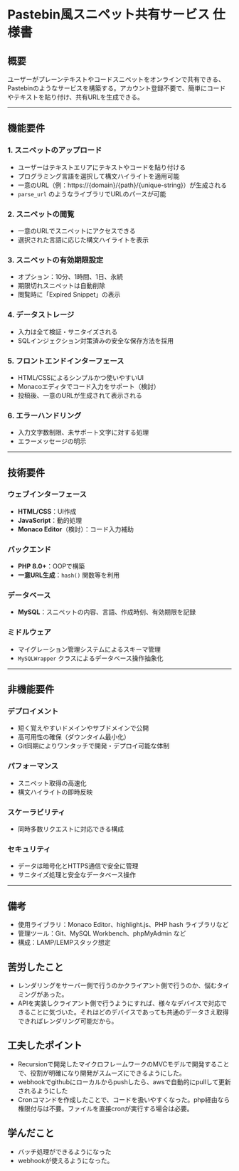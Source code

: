 # Pastebin風スニペット共有サービス 仕様書

## 概要
ユーザーがプレーンテキストやコードスニペットをオンラインで共有できる、Pastebinのようなサービスを構築する。アカウント登録不要で、簡単にコードやテキストを貼り付け、共有URLを生成できる。

---

## 機能要件

### 1. スニペットのアップロード
- ユーザーはテキストエリアにテキストやコードを貼り付ける
- プログラミング言語を選択して構文ハイライトを適用可能
- 一意のURL（例：https://{domain}/{path}/{unique-string}）が生成される
- `parse_url` のようなライブラリでURLのパースが可能

### 2. スニペットの閲覧
- 一意のURLでスニペットにアクセスできる
- 選択された言語に応じた構文ハイライトを表示

### 3. スニペットの有効期限設定
- オプション：10分、1時間、1日、永続
- 期限切れスニペットは自動削除
- 閲覧時に「Expired Snippet」の表示

### 4. データストレージ
- 入力は全て検証・サニタイズされる
- SQLインジェクション対策済みの安全な保存方法を採用

### 5. フロントエンドインターフェース
- HTML/CSSによるシンプルかつ使いやすいUI
- Monacoエディタでコード入力をサポート（検討）
- 投稿後、一意のURLが生成されて表示される

### 6. エラーハンドリング
- 入力文字数制限、未サポート文字に対する処理
- エラーメッセージの明示

---

## 技術要件

### ウェブインターフェース
- **HTML/CSS**：UI作成
- **JavaScript**：動的処理
- **Monaco Editor**（検討）：コード入力補助

### バックエンド
- **PHP 8.0+**：OOPで構築
- **一意URL生成**：`hash()` 関数等を利用

### データベース
- **MySQL**：スニペットの内容、言語、作成時刻、有効期限を記録

### ミドルウェア
- マイグレーション管理システムによるスキーマ管理
- `MySQLWrapper` クラスによるデータベース操作抽象化

---

## 非機能要件

### デプロイメント
- 短く覚えやすいドメインやサブドメインで公開
- 高可用性の確保（ダウンタイム最小化）
- Git同期によりワンタッチで開発・デプロイ可能な体制

### パフォーマンス
- スニペット取得の高速化
- 構文ハイライトの即時反映

### スケーラビリティ
- 同時多数リクエストに対応できる構成

### セキュリティ
- データは暗号化とHTTPS通信で安全に管理
- サニタイズ処理と安全なデータベース操作

---

## 備考
- 使用ライブラリ：Monaco Editor、highlight.js、PHP hash ライブラリなど
- 管理ツール：Git、MySQL Workbench、phpMyAdmin など
- 構成：LAMP/LEMPスタック想定



## 苦労したこと
- レンダリングをサーバー側で行うのかクライアント側で行うのか、悩むタイミングがあった。
- APIを実装しクライアント側で行うようにすれば、様々なデバイスで対応できることに気づいた。それはどのデバイスであっても共通のデータさえ取得できればレンダリング可能だから。

## 工夫したポイント
- Recursionで開発したマイクロフレームワークのMVCモデルで開発することで、役割が明確になり開発がスムーズにできるようにした。
- webhookでgithubにローカルからpushしたら、awsで自動的にpullして更新されるようにした
- Cronコマンドを作成したことで、コードを扱いやすくなった。php経由なら権限付与は不要。ファイルを直接cronが実行する場合は必要。

## 学んだこと
- バッチ処理ができるようになった
- webhookが使えるようになった。